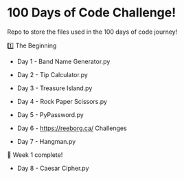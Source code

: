 # 100 Days of Code Challenge!

Repo to store the files used in the 100 days of code journey!

:one: The Beginning

- Day 1 - Band Name Generator.py

- Day 2 - Tip Calculator.py

- Day 3 - Treasure Island.py

- Day 4 - Rock Paper Scissors.py

- Day 5 - PyPassword.py

- Day 6 - https://reeborg.ca/ Challenges

- Day 7 - Hangman.py

:checkered_flag: Week 1 complete!

- Day 8 - Caesar Cipher.py
